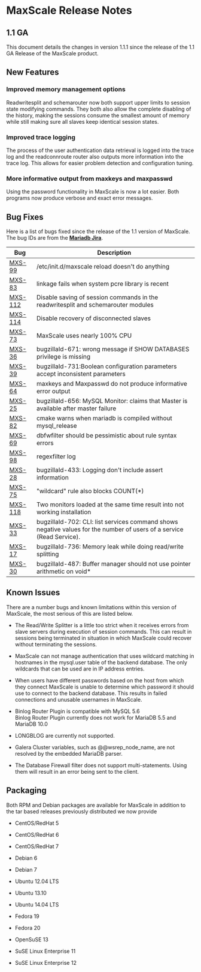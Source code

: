 # MaxScale Release Notes

## 1.1 GA

This document details the changes in version 1.1.1 since the release of the 1.1 GA Release of the MaxScale product.

## New Features

### Improved memory management options

Readwritesplit and schemarouter now both support upper limits to session state modifying commands. They both also allow the complete disabling of the history, making the sessions consume the smallest amount of memory while still making sure all slaves keep identical session states.

### Improved trace logging

The process of the user authentication data retrieval is logged into the trace log and the readconnroute router also outputs more information into the trace log. This allows for easier problem detection and configuration tuning.

### More informative output from maxkeys and maxpasswd

Using the password functionality in MaxScale is now a lot easier. Both programs now produce verbose and exact error messages.

## Bug Fixes

Here is a list of bugs fixed since the release of the 1.1 version of MaxScale. The bug IDs are from the **[Mariadb Jira](https://mariadb.atlassian.net/)**.

|Bug|Description|
|---|-----------|
|[MXS-99](https://mariadb.atlassian.net/browse/MXS-99)|/etc/init.d/maxscale reload doesn't do anything|
|[MXS-83](https://mariadb.atlassian.net/browse/MXS-83)|linkage fails when system pcre library is recent|
|[MXS-112](https://mariadb.atlassian.net/browse/MXS-112)|Disable saving of session commands in the readwritesplit and schemarouter modules|
|[MXS-114](https://mariadb.atlassian.net/browse/MXS-114)|Disable recovery of disconnected slaves|
|[MXS-73](https://mariadb.atlassian.net/browse/MXS-73)|MaxScale uses nearly 100% CPU |
|[MXS-36](https://mariadb.atlassian.net/browse/MXS-36)|bugzillaId-671: wrong message if SHOW DATABASES privilege is missing|
|[MXS-39](https://mariadb.atlassian.net/browse/MXS-39)|bugzillaId-731:Boolean configuration parameters accept inconsistent parameters|
|[MXS-64](https://mariadb.atlassian.net/browse/MXS-64)|maxkeys and Maxpasswd do not produce informative error output|
|[MXS-25](https://mariadb.atlassian.net/browse/MXS-25)|bugzillaId-656: MySQL Monitor: claims that Master is available after master failure|
|[MXS-82](https://mariadb.atlassian.net/browse/MXS-82)|cmake warns when mariadb is compiled without mysql_release|
|[MXS-69](https://mariadb.atlassian.net/browse/MXS-69)|dbfwfilter should be pessimistic about rule syntax errors|
|[MXS-98](https://mariadb.atlassian.net/browse/MXS-98)|regexfilter log|
|[MXS-28](https://mariadb.atlassian.net/browse/MXS-28)|bugzillaId-433: Logging don't include assert information|
|[MXS-75](https://mariadb.atlassian.net/browse/MXS-75)|"wildcard" rule also blocks COUNT(*)|
|[MXS-118](https://mariadb.atlassian.net/browse/MXS-118)|Two monitors loaded at the same time result into not working installation|
|[MXS-33](https://mariadb.atlassian.net/browse/MXS-33)|bugzillaId-702: CLI: list services command shows negative values for the number of users of a service (Read Service).|
|[MXS-17](https://mariadb.atlassian.net/browse/MXS-17)|bugzillaId-736: Memory leak while doing read/write splitting|
|[MXS-30](https://mariadb.atlassian.net/browse/MXS-30)|bugzillaId-487: Buffer manager should not use pointer arithmetic on void*|

## Known Issues

There are a number bugs and known limitations within this version of MaxScale, the most serious of this are listed below.

* The Read/Write Splitter is a little too strict when it receives errors from slave servers during execution of session commands. This can result in sessions being terminated in situation in which MaxScale could recover without terminating the sessions.

* MaxScale can not manage authentication that uses wildcard matching in hostnames in the mysql.user table of the backend database. The only wildcards that can be used are in IP address entries.

* When users have different passwords based on the host from which they connect MaxScale is unable to determine which password it should use to connect to the backend database. This results in failed connections and unusable usernames in MaxScale.

* Binlog Router Plugin is compatible with MySQL 5.6  
  Binlog Router Plugin currently does not work for MariaDB 5.5 and MariaDB 10.0 

* LONGBLOG are currently not supported.

* Galera Cluster variables, such as @@wsrep_node_name, are not resolved by the embedded MariaDB parser.

* The Database Firewall filter does not support multi-statements. Using them will result in an error being sent to the client.   

## Packaging

Both RPM and Debian packages are available for MaxScale in addition to the tar based releases previously distributed we now provide

* CentOS/RedHat 5

* CentOS/RedHat 6

* CentOS/RedHat 7

* Debian 6

* Debian 7

* Ubuntu 12.04 LTS

* Ubuntu 13.10

* Ubuntu 14.04 LTS

* Fedora 19

* Fedora 20

* OpenSuSE 13

* SuSE Linux Enterprise 11

* SuSE Linux Enterprise 12
